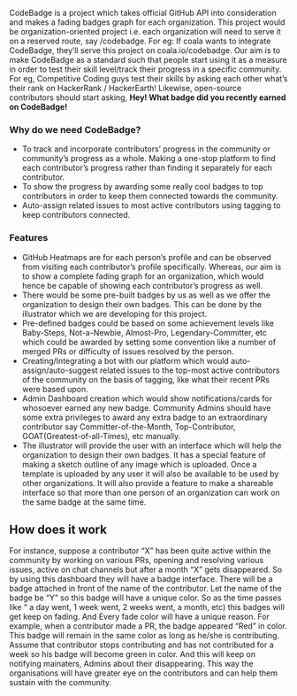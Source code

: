 
CodeBadge is a project which takes official GitHub API into consideration and makes a fading badges graph for each organization. This project would be organization-oriented project i.e. each organization will need to serve it on a reserved route, say /codebadge. For eg: If coala wants to integrate CodeBadge, they’ll serve this project on coala.io/codebadge. Our aim is to make CodeBadge as a standard such that people start using it as a measure in order to test their skill level/track their progress in a specific community. For eg, Competitive Coding guys test their skills by asking each other what’s their rank on HackerRank / HackerEarth! Likewise, open-source contributors should start asking, **Hey! What badge did you recently earned on CodeBadge!**

### Why do we need CodeBadge?
- To track and incorporate contributors’ progress in the community or community’s progress as a whole. Making a one-stop platform to find each contributor’s progress rather than finding it separately for each contributor.
- To show the progress by awarding some really cool badges to top contributors in order to keep them connected towards the community.
- Auto-assign related issues to most active contributors using tagging to keep contributors connected.


### Features

- GitHub Heatmaps are for each person’s profile and can be observed from visiting each contributor’s profile specifically. Whereas, our aim is to show a complete fading graph for an organization, which would hence be capable of showing each contributor’s progress as well.
- There would be some pre-built badges by us as well as we offer the organization to design their own badges. This can be done by the illustrator which we are developing for this project.
- Pre-defined badges could be based on some achievement levels like Baby-Steps, Not-a-Newbie, Almost-Pro, Legendary-Committer, etc which could be awarded by setting some convention like a number of merged PRs or difficulty of issues resolved by the person.
- Creating/Integrating a bot with our platform which would auto-assign/auto-suggest related issues to the top-most active contributors of the community on the basis of tagging, like what their recent PRs were based upon.
- Admin Dashboard creation which would show notifications/cards for whosoever earned any new badge. Community Admins should have some extra privileges to award any extra badge to an extraordinary contributor say Committer-of-the-Month, Top-Contributor, GOAT(Greatest-of-all-Times), etc manually.
- The illustrator will provide the user with an interface which will help the organization to design their own badges. It has a special feature of making a sketch outline of any image which is uploaded. Once a template is uploaded by any user it will also be available to be used by other organizations. It will also provide a feature to make a shareable interface so that more than one person of an organization can work on the same badge at the same time.


## How does it work

For instance, suppose a contributor “X” has been quite active within the community by working on various PRs, opening and resolving various issues, active on chat channels but after a month “X” gets disappeared. So by using this dashboard they will have a badge interface. There will be a badge attached in front of the name of the contributor. Let the name of the badge be “Y” so this badge will have a unique color. So as the time passes like “ a day went, 1 week went, 2 weeks went, a month, etc) this badges will get keep on fading. And Every fade color will have a unique reason. For example, when a contributor made a PR, the badge appeared “Red” in color. This badge will remain in the same color as long as he/she is contributing. Assume that contributor stops contributing and has not contributed for a week so his badge will become green in color. And this will keep on notifying mainaters, Admins about their disappearing. This way the organisations will have greater eye on the contributors and can help them sustain with the community.